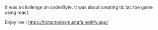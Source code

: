 It was a challenge on coderByte. It was about creating tic tac toe game using react.

Enjoy live : https://tictactoebymustafa.netlify.app/
